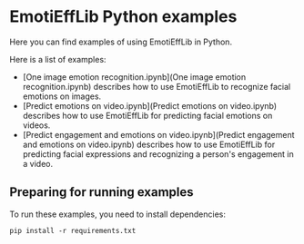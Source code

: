 # EmotiEffLib Python examples

Here you can find examples of using EmotiEffLib in Python.

Here is a list of examples:
- [One image emotion recognition.ipynb](One image emotion recognition.ipynb)
    describes how to use EmotiEffLib to recognize facial emotions on images.
- [Predict emotions on video.ipynb](Predict emotions on video.ipynb) describes
    how to use EmotiEffLib for predicting facial emotions on videos.
- [Predict engagement and emotions on video.ipynb](Predict engagement and emotions on video.ipynb) describes how to use EmotiEffLib for predicting facial expressions and recognizing a person's engagement in a video.

## Preparing for running examples
To run these examples, you need to install dependencies:
```
pip install -r requirements.txt
```

